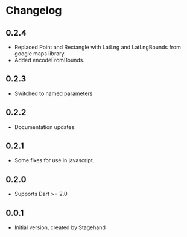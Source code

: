 # Changelog
## 0.2.4
- Replaced Point and Rectangle with LatLng and LatLngBounds from google maps library.
- Added encodeFromBounds.

## 0.2.3
- Switched to named parameters

## 0.2.2
- Documentation updates.

## 0.2.1
- Some fixes for use in javascript.

## 0.2.0
- Supports Dart >= 2.0

## 0.0.1
- Initial version, created by Stagehand


